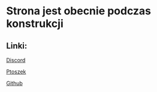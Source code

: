 # Strona jest obecnie podczas konstrukcji
## Linki:

[Discord](https://github.com/Iodomi/jebac.lebork.pl/blob/main/discord.html)

[Ptoszek](https://github.com/Iodomi/jebac.lebork.pl/blob/main/ptoszek.html)

[Github](https://github.com/Iodomi/jebac.lebork.pl)
